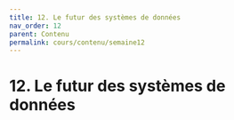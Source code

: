 ```yaml
---
title: 12. Le futur des systèmes de données
nav_order: 12
parent: Contenu
permalink: cours/contenu/semaine12
---
```


# 12. Le futur des systèmes de données
